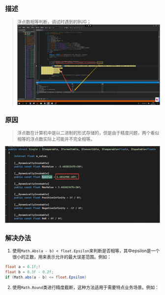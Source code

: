 ## 描述
>浮点数相等判断，调试时遇到的BUG；
![alt text](assets/20250120--float类型判断相等/企业微信截图_17373421822407.png)

## 原因
>浮点数在计算机中是以二进制的形式存储的，但是由于精度问题，两个看似相等的浮点数实际上可能并不完全相等。

![alt text](assets/20250120--float类型判断相等/image.png)
## 解决办法
1. 使用`Math.Abs(a - b) < float.Epsilon`来判断是否相等，其中epsilon是一个很小的正数，用来表示允许的最大误差范围。例如：
```csharp
float a = 0.1f;!
float b = 0.3f - 0.2f;
if (Math.abs(a - b) <= float.Epsilon) 
```
2. 使用`Math.Round`类进行精度截断，这种方法适用于需要特点业务场景。例如：
